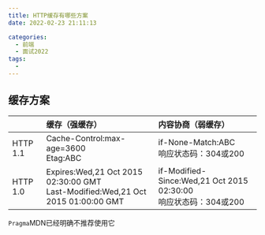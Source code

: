```yaml
---
title: HTTP缓存有哪些方案
date: 2022-02-23 21:11:13

categories:
  - 前端
  - 面试2022
tags:
  - 
---
```

## 缓存方案

|  | 缓存（强缓存） | 内容协商（弱缓存） |
| :-----| :----- | :----- |
| HTTP 1.1 | Cache-Control:max-age=3600 <br> Etag:ABC| if-None-Match:ABC<br>响应状态码：304或200 |
| HTTP 1.0 | Expires:Wed,21 Oct 2015 02:30:00 GMT<br>Last-Modified:Wed,21 Oct 2015 01:00:00 GMT |if-Modified-Since:Wed,21 Oct 2015 02:30:00<br>响应状态码：304或200 |

`Pragma`MDN已经明确不推荐使用它